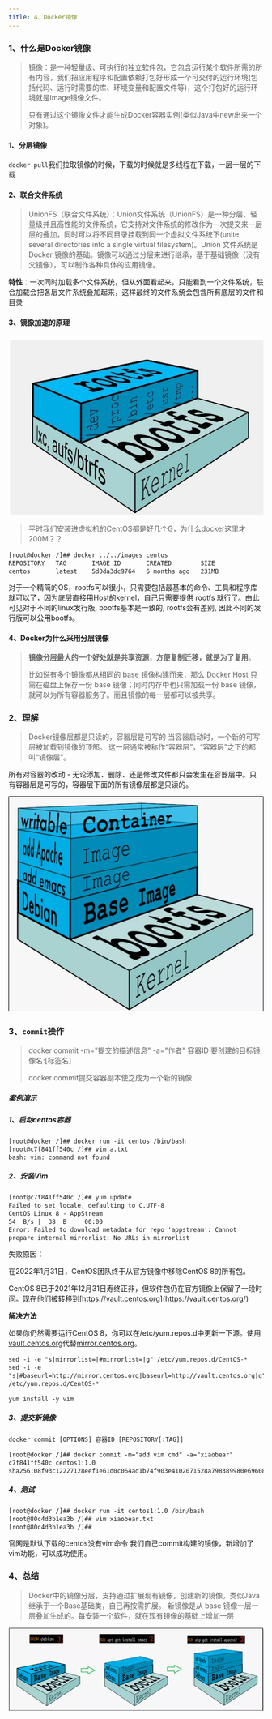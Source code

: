 ```yaml
---
title: 4、Docker镜像
---
```

### 1、什么是Docker镜像

> 镜像：是一种轻量级、可执行的独立软件包，它包含运行某个软件所需的所有内容，我们把应用程序和配置依赖打包好形成一个可交付的运行环境(包括代码、运行时需要的库、环境变量和配置文件等)，这个打包好的运行环境就是image镜像文件。
>
> 只有通过这个镜像文件才能生成Docker容器实例(类似Java中new出来一个对象)。



#### 1、分层镜像

`docker pull`我们拉取镜像的时候，下载的时候就是多线程在下载，一层一层的下载



#### 2、联合文件系统

> UnionFS（联合文件系统）：Union文件系统（UnionFS）是一种分层、轻量级并且高性能的文件系统，它支持对文件系统的修改作为一次提交来一层层的叠加，同时可以将不同目录挂载到同一个虚拟文件系统下(unite several directories into a single virtual filesystem)。Union 文件系统是 Docker 镜像的基础。镜像可以通过分层来进行继承，基于基础镜像（没有父镜像），可以制作各种具体的应用镜像。

**特性**：一次同时加载多个文件系统，但从外面看起来，只能看到一个文件系统，联合加载会把各层文件系统叠加起来，这样最终的文件系统会包含所有底层的文件和目录



#### 3、镜像加速的原理

![image-20220410204502597](../../images/image-20220410204502597.png)

> 平时我们安装进虚拟机的CentOS都是好几个G，为什么docker这里才200M？？

```
[root@docker /]## docker ../../images centos
REPOSITORY   TAG       IMAGE ID       CREATED        SIZE
centos       latest    5d0da3dc9764   6 months ago   231MB
```

对于一个精简的OS，rootfs可以很小，只需要包括最基本的命令、工具和程序库就可以了，因为底层直接用Host的kernel，自己只需要提供 rootfs 就行了。由此可见对于不同的linux发行版, bootfs基本是一致的, rootfs会有差别, 因此不同的发行版可以公用bootfs。



#### 4、Docker为什么采用分层镜像

> **镜像分层最大的一个好处就是共享资源，方便复制迁移，就是为了复用**。
>
> 比如说有多个镜像都从相同的 base 镜像构建而来，那么 Docker Host 只需在磁盘上保存一份 base 镜像；同时内存中也只需加载一份 base 镜像，就可以为所有容器服务了。而且镜像的每一层都可以被共享。



### 2、理解

> Docker镜像层都是只读的，容器层是可写的
> 当容器启动时，一个新的可写层被加载到镜像的顶部。
> 这一层通常被称作“容器层”，“容器层”之下的都叫“镜像层”。

所有对容器的改动 - 无论添加、删除、还是修改文件都只会发生在容器层中。只有容器层是可写的，容器层下面的所有镜像层都是只读的。

![image-20220410205151462](../../images/image-20220410205151462.png)



### 3、`commit`操作

> docker commit -m="提交的描述信息" -a="作者" 容器ID 要创建的目标镜像名:[标签名]
>
> docker commit提交容器副本使之成为一个新的镜像

##### 案例演示

##### 1、启动centos容器

```
[root@docker /]## docker run -it centos /bin/bash
[root@c7f841ff540c /]## vim a.txt
bash: vim: command not found
```



##### 2、安装Vim

```
[root@c7f841ff540c /]## yum update
Failed to set locale, defaulting to C.UTF-8
CentOS Linux 8 - AppStream                                                                            54  B/s |  38  B     00:00    
Error: Failed to download metadata for repo 'appstream': Cannot prepare internal mirrorlist: No URLs in mirrorlist
```

失败原因：

在2022年1月31日，CentOS团队终于从官方镜像中移除CentOS 8的所有包。

CentOS 8已于2021年12月31日寿终正非，但软件包仍在官方镜像上保留了一段时间。现在他们被转移到[https://vault.centos.org](https://vault.centos.org/)

**解决方法**

如果你仍然需要运行CentOS 8，你可以在/etc/yum.repos.d中更新一下源。使用[vault.centos.org](http://vault.centos.org/)代替[mirror.centos.org](http://mirror.centos.org/)。

```
sed -i -e "s|mirrorlist=|#mirrorlist=|g" /etc/yum.repos.d/CentOS-*
sed -i -e "s|#baseurl=http://mirror.centos.org|baseurl=http://vault.centos.org|g" /etc/yum.repos.d/CentOS-*
```



```
yum install -y vim
```



##### 3、提交新镜像

```
docker commit [OPTIONS] 容器ID [REPOSITORY[:TAG]]
```

```
[root@docker /]## docker commit -m="add vim cmd" -a="xiaobear" c7f841ff540c centos1:1.0
sha256:08f93c12227128eef1e61d0c064ad1b74f903e4102071528a798389980e69608
```



##### 4、测试

```
[root@docker /]## docker run -it centos1:1.0 /bin/bash
[root@80c4d3b1ea3b /]## vim xiaobear.txt
[root@80c4d3b1ea3b /]## 
```

官网是默认下载的centos没有vim命令
我们自己commit构建的镜像，新增加了vim功能，可以成功使用。



### 4、总结

> Docker中的镜像分层，支持通过扩展现有镜像，创建新的镜像。类似Java继承于一个Base基础类，自己再按需扩展。
> 新镜像是从 base 镜像一层一层叠加生成的。每安装一个软件，就在现有镜像的基础上增加一层

![image-20220410215157180](../../images/image-20220410215157180.png)
